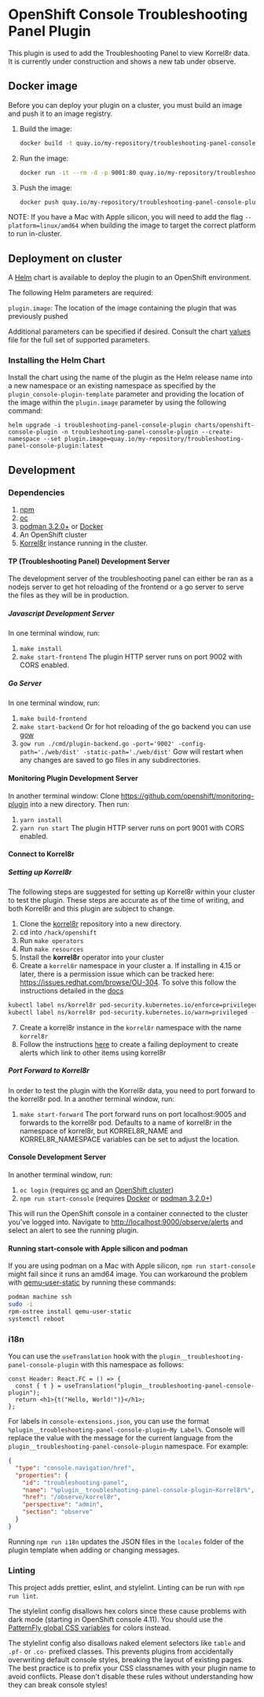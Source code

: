 # OpenShift Console Troubleshooting Panel Plugin

This plugin is used to add the Troubleshooting Panel to view Korrel8r data. It is currently under construction and shows a new tab under observe.

## Docker image

Before you can deploy your plugin on a cluster, you must build an image and
push it to an image registry.

1. Build the image:

   ```sh
   docker build -t quay.io/my-repository/troubleshooting-panel-console-plugin:latest .
   ```

2. Run the image:

   ```sh
   docker run -it --rm -d -p 9001:80 quay.io/my-repository/troubleshooting-panel-console-plugin:latest
   ```

3. Push the image:

   ```sh
   docker push quay.io/my-repository/troubleshooting-panel-console-plugin:latest
   ```

NOTE: If you have a Mac with Apple silicon, you will need to add the flag
`--platform=linux/amd64` when building the image to target the correct platform
to run in-cluster.

## Deployment on cluster

A [Helm](https://helm.sh) chart is available to deploy the plugin to an OpenShift environment.

The following Helm parameters are required:

`plugin.image`: The location of the image containing the plugin that was previously pushed

Additional parameters can be specified if desired. Consult the chart [values](charts/openshift-console-plugin/values.yaml) file for the full set of supported parameters.

### Installing the Helm Chart

Install the chart using the name of the plugin as the Helm release name into a new namespace or an existing namespace as specified by the `plugin_console-plugin-template` parameter and providing the location of the image within the `plugin.image` parameter by using the following command:

```shell
helm upgrade -i troubleshooting-panel-console-plugin charts/openshift-console-plugin -n troubleshooting-panel-console-plugin --create-namespace --set plugin.image=quay.io/my-repository/troubleshooting-panel-console-plugin:latest
```

## Development

### Dependencies

1. [npm](https://docs.npmjs.com/downloading-and-installing-node-js-and-npm)
2. [oc](https://mirror.openshift.com/pub/openshift-v4/clients/oc/4.4/)
3. [podman 3.2.0+](https://podman.io) or [Docker](https://www.docker.com)
4. An OpenShift cluster
5. [Korrel8r](https://korrel8r.github.io/korrel8r) instance running in the cluster.

#### TP (Troubleshooting Panel) Development Server

The development server of the troubleshooting panel can either be ran as a nodejs server to get hot reloading of the frontend or a go server to serve the files as they will be in production.

##### Javascript Development Server

In one terminal window, run:

1. `make install`
2. `make start-frontend`
   The plugin HTTP server runs on port 9002 with CORS enabled.

##### Go Server

In one terminal window, run:

1. `make build-frontend`
2. `make start-backend`
   Or for hot reloading of the go backend you can use [gow](https://github.com/mitranim/gow)
3. `gow run ./cmd/plugin-backend.go -port='9002' -config-path='./web/dist' -static-path='./web/dist'`
   Gow will restart when any changes are saved to go files in any subdirectories.

#### Monitoring Plugin Development Server

In another terminal window:
Clone https://github.com/openshift/monitoring-plugin into a new directory.
Then run:

1. `yarn install`
2. `yarn run start`
   The plugin HTTP server runs on port 9001 with CORS enabled.

#### Connect to Korrel8r

##### Setting up Korrel8r

The following steps are suggested for setting up Korrel8r within your cluster to test the plugin. These steps are accurate as of the time of writing, and both Korrel8r and this plugin are subject to change.

1. Clone the [korrel8r](https://github.com/korrel8r/korrel8r) repository into a new directory.
2. cd into `/hack/openshift`
3. Run `make operators`
4. Run `make resources`
5. Install the **korrel8r** operator into your cluster
6. Create a `korrel8r` namespace in your cluster
   a. If installing in 4.15 or later, there is a permission issue which can be tracked here: https://issues.redhat.com/browse/OU-304. To solve this follow the instructions detailed in the [docs](https://korrel8r.github.io/korrel8r/#troubleshooting-ocp-415-errors)

```bash
kubectl label ns/korrel8r pod-security.kubernetes.io/enforce=privileged --overwrite
kubectl label ns/korrel8r pod-security.kubernetes.io/warn=privileged --overwrite
```

7. Create a korrel8r instance in the `korrel8r` namespace with the name `korrel8r`
8. Follow the instructions [here](https://korrel8r.github.io/korrel8r/#troubleshooting-no-related-logs) to create a failing deployment to create alerts which link to other items using korrel8r

##### Port Forward to Korrel8r

In order to test the plugin with the Korrel8r data, you need to port forward to the korrel8r pod.
In a another terminal window, run:

1. `make start-forward`
   The port forward runs on port localhost:9005 and forwards to the korrel8r pod. Defaults to a name of korrel8r in the namespace of korrel8r, but KORREL8R_NAME and KORREL8R_NAMESPACE variables can be set to adjust the location.

#### Console Development Server

In another terminal window, run:

1. `oc login` (requires [oc](https://console.redhat.com/openshift/downloads) and an [OpenShift cluster](https://console.redhat.com/openshift/create))
2. `npm run start-console` (requires [Docker](https://www.docker.com) or [podman 3.2.0+](https://podman.io))

This will run the OpenShift console in a container connected to the cluster
you've logged into. Navigate to <http://localhost:9000/observe/alerts> and select an alert to see the running plugin.

#### Running start-console with Apple silicon and podman

If you are using podman on a Mac with Apple silicon, `npm run start-console`
might fail since it runs an amd64 image. You can workaround the problem with
[qemu-user-static](https://github.com/multiarch/qemu-user-static) by running
these commands:

```bash
podman machine ssh
sudo -i
rpm-ostree install qemu-user-static
systemctl reboot
```

### i18n

You can use the `useTranslation` hook with the `plugin__troubleshooting-panel-console-plugin` with this namespace as follows:

```tsx
const Header: React.FC = () => {
  const { t } = useTranslation("plugin__troubleshooting-panel-console-plugin");
  return <h1>{t("Hello, World!")}</h1>;
};
```

For labels in `console-extensions.json`, you can use the format
`%plugin__troubleshooting-panel-console-plugin~My Label%`. Console will replace the value with
the message for the current language from the `plugin__troubleshooting-panel-console-plugin`
namespace. For example:

```json
{
  "type": "console.navigation/href",
  "properties": {
    "id": "troubleshooting-panel",
    "name": "%plugin__troubleshooting-panel-console-plugin~Korrel8r%",
    "href": "/observe/korrel8r",
    "perspective": "admin",
    "section": "observe"
  }
}
```

Running `npm run i18n` updates the JSON files in the `locales` folder of the
plugin template when adding or changing messages.

### Linting

This project adds prettier, eslint, and stylelint. Linting can be run with
`npm run lint`.

The stylelint config disallows hex colors since these cause problems with dark
mode (starting in OpenShift console 4.11). You should use the
[PatternFly global CSS variables](https://patternfly-react-main.surge.sh/developer-resources/global-css-variables#global-css-variables)
for colors instead.

The stylelint config also disallows naked element selectors like `table` and
`.pf-` or `.co-` prefixed classes. This prevents plugins from accidentally
overwriting default console styles, breaking the layout of existing pages. The
best practice is to prefix your CSS classnames with your plugin name to avoid
conflicts. Please don't disable these rules without understanding how they can
break console styles!
